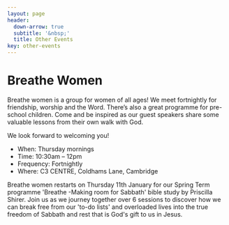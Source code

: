 ```yaml
---
layout: page
header:
  down-arrow: true
  subtitle: '&nbsp;'
  title: Other Events
key: other-events
---
```

# Breathe <span class="alt-title">Women</span>

Breathe women is a group for women of all ages!  We meet fortnightly for friendship, worship and the Word. There’s also a great programme for pre-school children. Come and be inspired as our guest speakers share some valuable lessons from their own walk with God.

We look forward to welcoming you!

* When: Thursday mornings
* Time: 10:30am – 12pm
* Frequency: Fortnightly
* Where: C3 CENTRE, Coldhams Lane, Cambridge

Breathe women restarts on Thursday 11th January for our Spring Term programme 'Breathe -Making room for Sabbath' bible study by Priscilla Shirer. Join us as we journey together over 6 sessions to discover how we can break free from our 'to-do lists' and overloaded lives into the true freedom of Sabbath and rest that is God's gift to us in Jesus. 

<!-- HACK! -->

<style>
@media (min-width: 993px) {
#map {
  margin-top: 50px;
}
}
</style>
